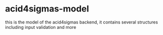# acid4sigmas-model
this is the model of the acid4sigmas backend, it contains several structures including input validation and more
